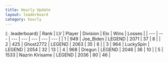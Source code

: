 ```yaml
---
title: Hourly Update
layout: leaderboard
category: hourly
---
```


{: .leaderboard}
| Rank | LV | Player | Division | Elo | Wins | Losses |
| --- | --- | --- | --- | --- | --- | --- |
| <span data-change="0">1</span> | 949 | <span title="ID: 353063">Joe_Biden</span> | LEGEND | <span data-change="0">2071</span> | <span data-change="0">37</span> | <span data-change="0">8</span> |
| <span data-change="0">2</span> | 425 | <span title="ID: 336637">Ghost2772</span> | LEGEND | <span data-change="0">2063</span> | <span data-change="0">35</span> | <span data-change="0">8</span> |
| <span data-change="0">3</span> | 964 | <span title="ID: 498412">LuckySpin</span> | LEGEND | <span data-change="0">2054</span> | <span data-change="0">32</span> | <span data-change="0">13</span> |
| <span data-change="0">4</span> | 968 | <span title="ID: 337810">Dregun</span> | LEGEND | <span data-change="-7">2046</span> | <span data-change="3">36</span> | <span data-change="2">10</span> |
| <span data-change="1">5</span> | 1533 | <span title="ID: 315148">Nazrin Kirisame</span> | LEGEND | <span data-change="21">2036</span> | <span data-change="5">80</span> | <span data-change="1">46</span> |